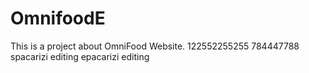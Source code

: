 # OmnifoodE

 This is a project about OmniFood Website.
122552255255
 784447788
spacarizi editing
epacarizi editing